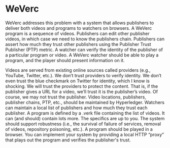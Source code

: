 # WeVerc
WeVerc addresses this problem with a system that allows publishers to deliver both videos and programs to watchers on browsers. A WeVerc program is a sequence of videos. Publishers can edit other publisher videos, in which case we need to know the publishers chain. Publishers can assert how much they trust other publishers using the Publisher Trust Publisher (PTP) metric. A watcher can verify the identity of the publisher of a particular program or video. A WeVerc watcher should be able to play a program, and the player should present information on it.

Videos are served from existing online sources called providers (e.g., YouTube, Twitter, etc.).
We don’t trust providers to verify identity. We don’t even trust the blue checkmark on Twitter for identity, which I know is shocking. We will trust the providers to protect the content. That is, if the publisher gives a URL for a video, we’ll trust it is the publisher’s video. Of course, we may not trust the publisher.
Video locations, publishers, publisher chains, PTP, etc., should be maintained by Hyperledger.
Watchers can maintain a local list of publishers and how much they trust each publisher.
A program is defined by a .verk file containing the list of videos. It can (and should) contain lots more. The specifics are up to you.
The system should support robustness (i.e., the survival of failure of services, removal of videos, repository poisoning, etc.).
A program should be played in a browser.
You can implement your system by providing a local HTTP “proxy” that plays out the program and verifies the publisher's trust.